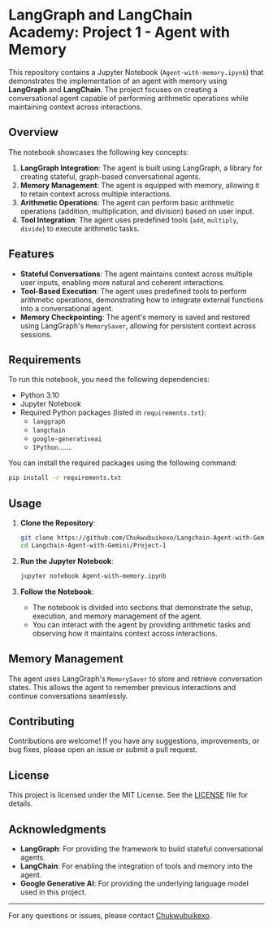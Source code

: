 # LangGraph and LangChain Academy: Project 1 - Agent with Memory

This repository contains a Jupyter Notebook (`Agent-with-memory.ipynb`) that demonstrates the implementation of an agent with memory using **LangGraph** and **LangChain**. The project focuses on creating a conversational agent capable of performing arithmetic operations while maintaining context across interactions.

## Overview

The notebook showcases the following key concepts:

1. **LangGraph Integration**: The agent is built using LangGraph, a library for creating stateful, graph-based conversational agents.
2. **Memory Management**: The agent is equipped with memory, allowing it to retain context across multiple interactions.
3. **Arithmetic Operations**: The agent can perform basic arithmetic operations (addition, multiplication, and division) based on user input.
4. **Tool Integration**: The agent uses predefined tools (`add`, `multiply`, `divide`) to execute arithmetic tasks.

## Features

- **Stateful Conversations**: The agent maintains context across multiple user inputs, enabling more natural and coherent interactions.
- **Tool-Based Execution**: The agent uses predefined tools to perform arithmetic operations, demonstrating how to integrate external functions into a conversational agent.
- **Memory Checkpointing**: The agent's memory is saved and restored using LangGraph's `MemorySaver`, allowing for persistent context across sessions.

## Requirements

To run this notebook, you need the following dependencies:

- Python 3.10
- Jupyter Notebook
- Required Python packages (listed in `requirements.txt`):
  - `langgraph`
  - `langchain`
  - `google-generativeai`
  - `IPython`.......

You can install the required packages using the following command:

```bash
pip install -r requirements.txt
```

## Usage

1. **Clone the Repository**:
   ```bash
   git clone https://github.com/Chukwubuikexo/Langchain-Agent-with-Gemini.git
   cd Langchain-Agent-with-Gemini/Project-1
   ```

2. **Run the Jupyter Notebook**:
   ```bash
   jupyter notebook Agent-with-memory.ipynb
   ```

3. **Follow the Notebook**:
   - The notebook is divided into sections that demonstrate the setup, execution, and memory management of the agent.
   - You can interact with the agent by providing arithmetic tasks and observing how it maintains context across interactions.


## Memory Management

The agent uses LangGraph's `MemorySaver` to store and retrieve conversation states. This allows the agent to remember previous interactions and continue conversations seamlessly.

## Contributing

Contributions are welcome! If you have any suggestions, improvements, or bug fixes, please open an issue or submit a pull request.

## License

This project is licensed under the MIT License. See the [LICENSE](LICENSE) file for details.

## Acknowledgments

- **LangGraph**: For providing the framework to build stateful conversational agents.
- **LangChain**: For enabling the integration of tools and memory into the agent.
- **Google Generative AI**: For providing the underlying language model used in this project.

---

For any questions or issues, please contact [Chukwubuikexo](https://x.com/Chukwubuikexo).
